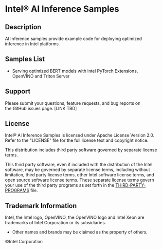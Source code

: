 # Intel® AI Inference Samples

## Description
AI Inference samples provide example code for deploying optimized inference in Intel platforms. 

## Samples List
- Serving optimized BERT models with Intel PyTorch Extensions, OpenVINO and Triton Server

## Support
Please submit your questions, feature requests, and bug reports on the GitHub issues page.
[LINK TBD]

## License 
Intel® AI Inference Samples is licensed under Apache License Version 2.0. Refer to the "LICENSE" file for the full license text and copyright notice.

This distribution includes third party software governed by separate license terms.

This third party software, even if included with the distribution of the Intel software, may be governed by separate license terms, including without limitation, third party license terms, other Intel software license terms, and open source software license terms. These separate license terms govern your use of the third party programs as set forth in the [THIRD-PARTY-PROGRAMS](./THIRD-PARTY-PROGRAMS) file.

## Trademark Information
Intel, the Intel logo, OpenVINO, the OpenVINO logo and Intel Xeon are trademarks of Intel Corporation or its subsidiaries.
* Other names and brands may be claimed as the property of others.

&copy;Intel Corporation
